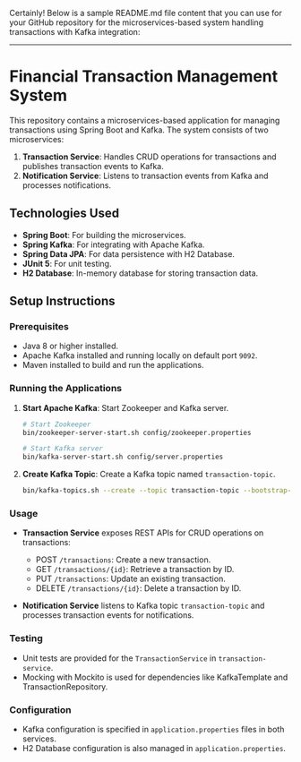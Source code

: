 Certainly! Below is a sample README.md file content that you can use for your GitHub repository for the microservices-based system handling transactions with Kafka integration:

---

# Financial Transaction Management System

This repository contains a microservices-based application for managing transactions using Spring Boot and Kafka. The system consists of two microservices:

1. **Transaction Service**: Handles CRUD operations for transactions and publishes transaction events to Kafka.
2. **Notification Service**: Listens to transaction events from Kafka and processes notifications.

## Technologies Used

- **Spring Boot**: For building the microservices.
- **Spring Kafka**: For integrating with Apache Kafka.
- **Spring Data JPA**: For data persistence with H2 Database.
- **JUnit 5**: For unit testing.
- **H2 Database**: In-memory database for storing transaction data.

## Setup Instructions

### Prerequisites

- Java 8 or higher installed.
- Apache Kafka installed and running locally on default port `9092`.
- Maven installed to build and run the applications.

### Running the Applications

1. **Start Apache Kafka**: Start Zookeeper and Kafka server.

   ```bash
   # Start Zookeeper
   bin/zookeeper-server-start.sh config/zookeeper.properties

   # Start Kafka server
   bin/kafka-server-start.sh config/server.properties
   ```

2. **Create Kafka Topic**: Create a Kafka topic named `transaction-topic`.

   ```bash
   bin/kafka-topics.sh --create --topic transaction-topic --bootstrap-server localhost:9092 --partitions 1 --replication-factor 1
   ```


### Usage

- **Transaction Service** exposes REST APIs for CRUD operations on transactions:
  - POST `/transactions`: Create a new transaction.
  - GET `/transactions/{id}`: Retrieve a transaction by ID.
  - PUT `/transactions`: Update an existing transaction.
  - DELETE `/transactions/{id}`: Delete a transaction by ID.

- **Notification Service** listens to Kafka topic `transaction-topic` and processes transaction events for notifications.

### Testing

- Unit tests are provided for the `TransactionService` in `transaction-service`.
- Mocking with Mockito is used for dependencies like KafkaTemplate and TransactionRepository.

### Configuration

- Kafka configuration is specified in `application.properties` files in both services.
- H2 Database configuration is also managed in `application.properties`.
